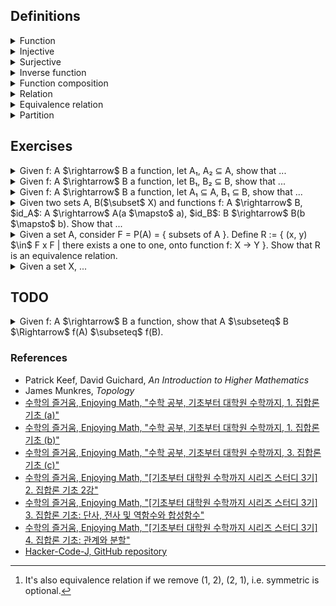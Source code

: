 ## Definitions

<details><summary>Function</summary>

  -  Given two sets A, B, we call $`f : A \rightarrow B`$ is a function, where $`S_f \subseteq A \times B \text{ satisfying for each } a \in A, \text{ there exists } b \in B \text{ uniquely s.t. } (a, b) \in S_f`$. That is, every element of A relates to exactly one element of B.

![image](images/function_diagram.jpg)

  - The domain of $`f`$ is $`Dom(f)=A`$.

  - The codomain of $`f`$ is $`Cdm(f)=B`$.

  - The image$`_{range}`$ of $`f`$ is the set, which is defined as $`Img(f) = f(A) = f[A]`$ </br>
    $`:= \{ b = f(a) | a \in A \}$`$ </br>
    $`= \{ b \in B | \exists a \in A(f(a) = b)\} \subseteq B`$.

  - The inverse$`_{pre}`$ image of $`B_1\subset B`$ under f is the set, which is defined as $`Img^{-1}(f) = f^{-1}(B_1) = f^{-1}[B_1]`$ </br>
    $`:= \{ a \in A | f(a) \in B_1 \} \subseteq A`$ </br>
    $`= \{ a \in A | \exists b \in B_1(b = f(a)) \} \subseteq A`$

    - If there is no element of A whose images lie in $B_1$, $`f^{-1}(B_1) = \emptyset`$.

</details>

<details><summary>Injective</summary>

  - Let f: A $\rightarrow$ B a function, f is one to one if $`f(x_1) = f(x_2)`$ then $`x_1 = x_2 \Leftrightarrow \text{if } x_1 \neq x_2 \text{then } f(x_1) \neq f(x_2)`$.

</details>

<details><summary>Surjective</summary>

  - Let f: A $\rightarrow$ B a function, f is onto if $`\forall b \in B \exists a \in A(f(a) = b)`$.

</details>

<details><summary>Inverse function</summary>

  - Let f: A $\rightarrow$ B a function, which is bijective(one to one, onto). Then we can define $f^{-1}$: B $\rightarrow$ A, called inverse function.  i.e., $`S_{f^{-1}} := \{ (b, a) \in B \times A | f(a) = b \} \subset B \times A`$.

</details>

<details><summary>Function composition</summary>

  - Given two functions f: A $\rightarrow$ B, g: B $\rightarrow$ C, define g $\circ$ f: A $\xrightarrow{f}$ B $\xrightarrow{g}$ C, i.e., (g $\circ$ f)(x) = g(f(x)), $`S_{g \circ f} = \{ (x, g(f(x)) | x \in A \} \subset A \times C`$.

</details>

<details><summary>Relation</summary>

  - Given two sets A, B, a relation R $`\subset A \times B`$, i.e., for each (a, b) $\in$ R, denote $`a`$ ~ $_{R}b$.
    - ex. $`A = \{ 1, 2 \}, B = \{ 4, 5 \}, A \times B = \{ (1, 4), (1, 5), (2, 4), (2, 5) \}`$. </br>
      $`R = \{ (1, 4), (2, 5) \} \Leftrightarrow`$ $`1`$ ~ $`_{R}4`$ , $`2`$ ~ $`_{R}5`$

</details>

<details><summary>Equivalence relation</summary>

  - Let R $\subseteq$ A $\times$ A be a relation. We say that R is an equivalence relation if R satisfies ...
    1. Reflexive: For each x $\in$ A, (x, x) $\in$ R, i.e., $`x`$ ~ $`_{R}x`$.
    2. Symmetric: If (x, y) $\in$ R then (y, x) $\in$ R, i.e., if $`x`$ ~ $`_{R}y`$ then $`y`$ ~ $`_{R}x`$.
    3. Transitive: If (x, y) $\in$ R and (y, z) $\in$ R, then (x, z) $\in$ R, i.e., if $`x`$ ~ $`_{R}y`$ and $`y`$ ~ $`_{R}z`$ then $`x`$ ~ $`_{R}z`$.
  
  - ex. $`A = \{ 1, 2, 3, 4 \}, R = \{ (1, 1), (2, 2), (3, 3), (4, 4), (1, 2), (2, 1) \}`$.[^equivalence_relation_0]

</details>

<details><summary>Partition</summary>

  - Given a set $`E`$, consider the index set $`I`$(i.e., for each $`\alpha\in I`$, there exists $`E_{\alpha}\subset E`$).</br>
  Define $`F := \{ E_{\alpha} \subseteq E \; | `$</br>
  $`\quad ① E_{\alpha} \neq \emptyset.`$</br>
  $`\quad ② \alpha\neq\beta, \alpha,\beta\in I \Rightarrow E_{\alpha} \cap E_{\beta} = \emptyset.`$</br>
  $`\quad ③ \bigcup_{\substack{\alpha \in I}} E_{\alpha} = \{ x \in E | \text{there exists } \alpha \in I \text{ s.t. } x \in E_{\alpha} \} = E`$</br>
  We call $`F`$ the partition of E.

  - ex. Let $`\mathbb{Z}`$ be set of integers. Denote $`[k] = \{ x \in \mathbb{Z} | x = 3a+k, a \in \mathbb{Z} \} \Rightarrow [0],[1],[2] \subseteq \mathbb{Z}`$.</br>
  $`\quad [0] \neq \emptyset, [1] \neq \emptyset, [2] \neq \emptyset`$</br>
  $`\quad [0]\cap[1] = [1]\cap[2] = [2]\cap[0] = \emptyset`$</br>
  $`\quad [0]\cup[1]\cup[2]=\mathbb{Z}`$</br>
  $`F = \{\; [0], [1], [2] \; \}`$: partition of $`\mathbb{Z}`$

</details>

## Exercises

<details><summary>Given f: A $\rightarrow$ B a function, let A₁, A₂ ⊆ A, show that ...</summary>

  - <details><summary>f(A₁ ∪ A₂) = f(A₁) ∪ f(A₂)</summary>

    $`\begin{flalign}
    \text{Need to show.} &&\\
    f(A_1 \cup A_2) \subseteq f(A_1) \cup f(A_2) \;\; and \;\; f(A_1) \cup f(A_2) \subseteq f(A_1 \cup A_2) &&\\
    &&\\
    \text{Proof.} &&\\
    \text{Recall that } b \in f(A) \Leftrightarrow \exists a \in A(f(a) = b). &&\\
    (\subseteq) &&\\
    \text{Let } b \in f(A_1 \cup A_2). &&\\
    \Leftrightarrow \exists a \in A_1 \cup A_2(f(a) = b) &&\\
    \Leftrightarrow \exists a((a \in A_1 \cup A_2) \land (f(a) = b)) &&\\
    \Leftrightarrow \exists a((a \in A_1 \lor a \in A_2) \land (f(a) = b)) &&\\
    \Leftrightarrow \exists a((a \in A_1 \land (f(a) = b)) \lor (a \in A_2 \land (f(a) = b))) &&\\
    \Rightarrow f(a) \in f(A_1) \lor f(a) \in f(A_2) &&\\
    \Leftrightarrow b \in f(A_1) \cup f(A_2) &&\\
    (\supseteq) &&\\
    \text{Let } b \in f(A_1) \cup f(A_2). &&\\
    \Leftrightarrow b \in f(A_1) \lor b \in f(A_2) &&\\
    \text{(Case 1) } b \in f(A_1) \Rightarrow \exists a_1 \in A_1(f(a_1) = b) &&\\
    \text{(Case 2) } b \in f(A_2) \Rightarrow \exists a_2 \in A_2(f(a_2) = b) &&\\
    \text{That is, } \exists a \in A_1 \cup A_2(f(a) = b). &&\\
    \Leftrightarrow \exists a((a \in A_1 \cup A_2) \land (f(a) = b)) &&\\
    \Rightarrow b \in f(A_1 \cup A_2) &&\\
    \end{flalign}`$

    </details>

  - <details><summary>f(A₁ ∩ A₂) ⊆ f(A₁) ∩ f(A₂)</summary>

    $`\begin{flalign}
    \text{Need to show.} &&\\
    f(A_1 \cap A_2) \subseteq f(A_1) \cap f(A_2) \;\; and \;\; f(A_1) \cap f(A_2) \nsubseteq f(A_1 \cap A_2) &&\\
    &&\\
    \text{Proof 1.} &&\\
    \text{Recall that } b \in f(A) \Leftrightarrow \exists a \in A(f(a) = b). &&\\
    (\subseteq) &&\\
    \text{Let } b \in f(A_1 \cap A_2). &&\\
    \Leftrightarrow \exists a \in A_1 \cap A_2(f(a) = b) &&\\
    \Leftrightarrow \exists a((a \in A_1 \cap A_2) \land (f(a) = b)) &&\\
    \Leftrightarrow \exists a((a \in A_1 \land a \in A_2) \land (f(a) = b)) &&\\
    \Leftrightarrow \exists a((a \in A_1 \land (f(a) = b)) \land (a \in A_2 \land (f(a) = b))) &&\\
    \Rightarrow f(a) \in f(A_1) \land f(a) \in f(A_2) &&\\
    \Rightarrow b \in f(A_1) \cap f(A_2) &&\\
    (\nsupseteq) &&\\
    \text{Counter example. Let } A_1 = \{ 1, 2 \}, A_2 = \{ 2, 3 \}, B = \{ 4, 5 \}, S_f = \{ (1, 4), (2, 5), (3, 4) \}. &&\\
    f(A_1) \cap f(A_2) = \{ 4, 5 \} &&\\
    f(A_1 \cap A_2) = \{ 5 \} &&\\
    &&\\
    \text{Proof 2.} &&\\
    \text{If b ∈ B is in f(A₁ ∩ A₂), then b = f(a) for some a ∈ A₁ ∩ A₂.} &&\\
    \text{Since a ∈ A₁ ∩ A₂, a is in both A₁ and A₂.} &&\\
    \text{Therefore, b = f(a) is in both f(A₁) and f(A₂), that is, b ∈ f(A₁) ∩ f(A₂).} &&\\
    \end{flalign}`$

    </details>

</details>

<details><summary>Given f: A $\rightarrow$ B a function, let B₁, B₂ ⊆ B, show that ...</summary>

  - <details><summary>$f^{-1}$(B₁ ∪ B₂) = $f^{-1}$(B₁) ∪ $f^{-1}$(B₂)</summary>

    $`\begin{flalign}
    \text{Need to show.} &&\\
    f^{-1}(B_1 \cup B_2) \subseteq f^{-1}(B_1) \cup f^{-1}(B_2) \;\; and \;\; f^{-1}(B_1) \cup f^{-1}(B_2) \subseteq f^{-1}(B_1 \cup B_2) &&\\
    &&\\
    \text{Proof.} &&\\
    \text{Recall that } a \in f^{-1}(B) \Leftrightarrow f(a) \in B. &&\\
    (\subseteq, \supseteq) &&\\
    \text{Let } a \in f^{-1}(B_1 \cup B_2). &&\\
    \Leftrightarrow f(a) \in B_1 \cup B_2 &&\\
    \Leftrightarrow f(a) \in B_1 \lor f(a) \in B_2 &&\\
    \Leftrightarrow a \in f^{-1}(B_1) \lor a \in f^{-1}(B_2) &&\\
    \Leftrightarrow a \in f^{-1}(B_1) \cup f^{-1}(B_2) &&\\
    \end{flalign}`$

    </details>

  - <details><summary>$f^{-1}$(B₁ ∩ B₂) = $f^{-1}$(B₁) ∩ $f^{-1}$(B₂)</summary>

    $`\begin{flalign}
    \text{Need to show.} &&\\
    f^{-1}(B_1 \cap B_2) \subseteq f^{-1}(B_1) \cap f^{-1}(B_2) \;\; and \;\; f^{-1}(B_1) \cap f^{-1}(B_2) \subseteq f^{-1}(B_1 \cap B_2) &&\\
    \text{Proof.} &&\\
    \text{Recall that } a \in f^{-1}(B) \Leftrightarrow f(a) \in B. &&\\
    (\subseteq, \supseteq) &&\\
    \text{Let } a \in f^{-1}(B_1 \cap B_2). &&\\
    \Leftrightarrow f(a) \in B_1 \cap B_2 &&\\
    \Leftrightarrow f(a) \in B_1 \land f(a) \in B_2 &&\\
    \Leftrightarrow a \in f^{-1}(B_1) \land a \in f^{-1}(B_2) &&\\
    \Leftrightarrow a \in f^{-1}(B_1) \cap f^{-1}(B_2) &&\\
    \end{flalign}`$

    </details>

  </details>

<details><summary>Given f: A $\rightarrow$ B a function, let A₁ ⊆ A, B₁ ⊆ B, show that ...</summary>

  - <details><summary>$f(f^{-1}(B_1)) \subseteq B_1$</summary>

    $`\begin{flalign}
    \text{Proof.} &&\\
    \text{Let } b \in f(f^{-1}(B_1)). &&\\
    \Leftrightarrow \exists a \in f^{-1}(B_1)(b = f(a)) &&\\
    \Leftrightarrow \exists a (a \in f^{-1}(B_1) \land b = f(a)) &&\\
    \text{Since } a \in f^{-1}B_1, f(a) \in B_1. &&\\
    \Rightarrow b \in B_1
    \end{flalign}`$

    </details>

  - <details><summary>$f^{-1}(f(A_1)) \supseteq A_1$</summary>

    $`\begin{flalign}
    \text{Proof.} &&\\
    \text{Recall that } &&\\
    \quad f^{-1}(B_1)    := \{ a \in A | f(a) \in B_1 \}, &&\\
    \quad f(A_1)         := \{ f(a) \in B | a \in A_1 \}, &&\\
    \quad f(f^{-1}(B_1)) := \{ f(a) \in B | a \in f^{-1}(B_1) \}, &&\\
    \quad f^{-1}(f(A_1)) := \{ a \in A | f(a) \in f(A_1) \}. &&\\
    \text{Let } a \in A_1. &&\\
    \Rightarrow f(a) \in f(A_1) &&\\
    \Rightarrow a \in f^{−1}(f(A_1)) \text{ (by the definition of the preimage)} &&\\
    \end{flalign}`$

    </details>

  - <details><summary>$f(f^{-1}(B_1)) \nsupseteq B_1$</summary>

    $`\begin{flalign}
    \text{Proof.} &&\\
    \text{Suppose that } b \in B_1, \text{but } b \notin f(A). &&\\
    \text{Then, } b \notin f(f^{-1}(B_1)) \text{ since there is no element in } f^{-1}(B_1) \text{ such that } f(a) = b. &&\\
    \end{flalign}`$

    </details>

  - <details><summary>$f^{-1}(f(A_1)) \nsubseteq A_1$</summary>

    $`\begin{flalign}
    \text{Proof.} &&\\
    \text{Suppose that } a \in A_1^{\complement}, a \in A, f(a) \in f(A_1). &&\\
    \text{Then, } a \in f^{-1}(f(A_1)), \text{but } a \notin A_1. &&\\
    \end{flalign}`$

    </details>

</details>

<details><summary>Given two sets A, B($\subset$ X) and functions f: A $\rightarrow$ B, $id_A$: A $\rightarrow$ A(a $\mapsto$ a), $id_B$: B $\rightarrow$ B(b $\mapsto$ b). Show that ...</summary>

  - <details><summary>f is one to one if and only if there exists g: B $\rightarrow$ A such that g $\circ$ f = $id_A$.</summary>

    $`\begin{flalign}
    \text{Proof.} &&\\
    (\Rightarrow) &&\\
    \text{Pick any } p \in A. &&\\
    \text{Define } g(=g_p): B \rightarrow A, \begin{cases}
      b \mapsto a \text{ if }b \in img(f)(\Leftrightarrow \text{there exists unique } a \in A \text{ such that } b = f(a)) \\
      b \mapsto p \text{ if } b \notin img(f) \\
    \end{cases} &&\\
    \text{Then g is well-defined.} &&\\
    &&\\
    (\Leftarrow) &&\\
    \text{Assume that there exists } g: B \rightarrow A \text{ s.t. } g \circ f = id_A. &&\\
    \text{Suppose that } f(a_1) = f(a_2) \text{ for any } a_1, a_2 \in A. \text{ Then, } g(f(a_1)) = g(f(a_2)) \text{ (by def. of function)}. &&\\
    \text{Therefore } a_1 = a_2 \text{ (by assumption } g \circ f = id_A). &&\\
    \end{flalign}`$

    </details>

  - <details><summary>f is onto if and only if there exists g: B $\rightarrow$ A such that f $\circ$ g = $id_B$.</summary>
  
    </details>

</details>

<details><summary>Given a set A, consider F = P(A) = { subsets of A }. Define R := { (x, y) $\in$ F x F | there exists a one to one, onto function f: X → Y }. Show that R is an equivalence relation.</summary>

  - Reflexive
    - $`\text{For each } x \in F, \text{we have } id_{X}: X \rightarrow X.`$
  
  - Symmetric
    - Suppose $`X`$~$`_{R}Y`$, i.e., there exists a one to one, onto function f: X $\rightarrow$ Y. Then there also exist g: Y $\rightarrow$ X s.t. g $\circ$ f = $`id_{X}`$ and f $\circ$ g = $`id_{Y}`$.
    - Given f: A $\rightarrow$ B and g: B $\rightarrow$ C,
      - If g $\circ$ f: A $\rightarrow$ C is onto, then g is onto.</br>
        Proof.</br>
        $`\forall z \in C \exists x \in A(g(f(x)) = z)`$</br>
        $`\Rightarrow \forall z \in C \exists y = f(x) \in B(g(y) = z)`$
      - If g $\circ$ f: A $\rightarrow$ C is one to one, then f is one to one.</br>
        Proof.</br>
        Suppose $`f(x_{1}) = f(x_{2})`$. Since g is a function, $`g(f(x_{1})) = g(f(x_{2}))`$. Hence, $`x_{1} = x_{2}`$($\because$ g $\circ$ f is injective).
      - Therefore g must be one to one, onto. In fact, $`g = f^{-1}`$(Inverse function). Hence, $`Y`$~$`_{R}X`$
  
  - Transitive
    - Suppose $`X`$~$`_{R}Y`$, $`Y`$~$`_{R}Z`$, i.e., there exist bijective f: X $\rightarrow$ Y and bijective g: Y $\rightarrow$ Z. Consider g $\circ$ f: X $\rightarrow$ Y $\rightarrow$ Z.
      - If f: X $\rightarrow$ Y and g: Y $\rightarrow$ Z are injective, then g $\circ$ f: X $\rightarrow$ Z is injective.</br>
        Proof.</br>
        Suppose $`g(f(x_{1})) = g(f(x_{2}))`$. Since g is injective, $`f(x_{1}) = f(x_{2})`$. Since f is also injective, $`x_{1} = x_{2}`$.
      - If f: X $\rightarrow$ Y and g: Y $\rightarrow$ Z are surjective, then g $\circ$ f: X $\rightarrow$ Z is surjective.</br>
        Proof.</br>
        $`\forall y \in Y \exists x \in X(f(x) = y)`$ and $`\forall z \in Z \exists y \in Y(g(y) = z)`$</br>
        $`\Rightarrow \forall z \in Z \exists x \in X(g(f(x)) = z)`$
      - Therefore g $\circ$ f: X $\rightarrow$ Z is bijective. Hence, $`X`$~$`_{R}Z`$

</details>

<details><summary>Given a set X, ...</summary>

  - <details><summary>consider the equivalence relation $R \subset X \text{ x } X$. For each x $\in X$, define $[x] = \{ y \in X | x R y \}$: the equivalence class of x. Show that $F = \{ [x] | x \in X \}$ becomes a partition of X.</summary>
    
    $`\begin{flalign}
    \text{Proof.} &&\\
    \text{NTS 1. Equivalence class is not empty set.} &&\\
    \text{Lemma 1. } \forall x \in X, x \in [x].
    \text{Proof of lemma 1.} &&\\
    \text{Let } x \in X. \text{Then } x \in [x] by reflexivity. &&\\
    &&\\
    \text{NTS 2. Equivalence classes are disjoint.} &&\\
    \text{Lemma 2. }x R y \Leftrightarrow [x] = [y] &&\\
    \text{Proof of lemma 2.} &&\\
    (\Rightarrow)\text{ Let } x R y. \text{We NTS that } [x] = [y]. &&\\
    (\subseteq) \text{ Let } \alpha \in [x], i.e., x R \alpha \Rightarrow y R \alpha \text{(by transitivity)} \Rightarrow \alpha \in [y]. &&\\
    (\supseteq) \text{ Let } \beta \in [y], i.e., y R \beta \Rightarrow x R \beta \text{(by transitivity)} \Rightarrow \beta \in [x]. &&\\
    (\Leftarrow)\text{ Let } [x] = [y]. \text{ Then, } x \in X \Rightarrow x \in [x] = [y] \Rightarrow x \in [y] \Rightarrow x R y. &&\\
    \text{Lemma 3. }\neg(x R y) \Leftrightarrow [x] \cap [y] = \emptyset &&\\
    \text{Proof of lemma 3.} &&\\
    (\Rightarrow)\text{ Let } \neg(x R y). \text{ Suppose that } [x] \cap [y] \neq \emptyset \text{ then } \exists \gamma \in X \text{ s.t. } \gamma \in [x] \cap [y]. \text{ Then, } \gamma \in [x] \cap [y] \Rightarrow \gamma \in [x] \land \gamma \in [y] \Rightarrow x R \gamma \land \gamma R y \Rightarrow x R y. (↯) &&\\
    (\Leftarrow)\text{ Let } [x] \cap [y] = \emptyset. \text{ Suppose that } x R y. \text{ By lemma 1, 2, we have } x \in [x] = [y]. (↯) &&\\
    \text{By lemma 2,3 it's proved.} &&\\
    &&\\
    \text{NTS 3. Union of equivalence classes is whole set.} &&\\
    \text{We NTS that } \bigcup \{ [x]_{R} | x \in X \} = X. &&\\
    (\subseteq) \text{ Since, } [x]_{R} \subseteq X, \bigcup \{ [x]_{R} | x \in X \} = \bigcup{\substack{x \in X}} [x]_{R} \subseteq X. &&\\
    (\supseteq) \text{ Let } \alpha \in X. \text{ We want to show that } \alpha \in \bigcup{\substack{x \in X}} [x]_{R}, \text{ i.e.}, \exists x \in X \text{ s.t. } \alpha \in [x]. \text{ By lemma 1, we obtain } \alpha \in [\alpha]. &&\\
    \text{ Thus, for every } \alpha \in X, \alpha \in \bigcup{\substack{x \in X}} [x]_{R}. &&\\
    \end{flalign}`$

    </details>

  - <details><summary>consider a partition $F = \{ E_{\alpha} | \alpha \in I \}$ of X. Define xRy, x,y $\in$ X, if there exists $\alpha \in I$ s.t. x,y $\in E_{\alpha}$. Show that R is an equivalence relation.</summary>
    
    $`\begin{flalign}
    \text{Proof.} &&\\
    \text{NTS 1. Reflexivity} &&\\
    \text{Let } x, y \in E_{1}, \text{ i.e., } x R y. \text{ Since } x \in E_{1}, x R x. &&\\
    \text{NTS 2. Symmetry} &&\\
    \text{Let } x, y \in E_{1}, \text{ i.e., } x R y. \text{ Since } y \in E_{1} \text{ and } x \in E_{1}, y R x. &&\\
    \text{NTS 3. Transitivity} &&\\
    \text{Let } x, y \in E_{i}, \text{ i.e., } x R y \text{ and } y, z \in E_{j}, \text{ i.e., } y R z. &&\\
    \text{Since } E_{i} \cap E_{j} = \emptyset, \text{ then } i = j. \text{ Therefore, } x R z. &&\\
    \end{flalign}`$

    </details>

  - Consequently, there is the one to one correspondence between equivalence relation on X and partition on X.

</details>

## TODO

<details><summary>Given f: A $\rightarrow$ B a function, show that A $\subseteq$ B $\Rightarrow$ f(A) $\subseteq$ f(B).</summary>

</details>

### References

- Patrick Keef, David Guichard, *An Introduction to Higher Mathematics*
- James Munkres, *Topology*
- [수학의 즐거움, Enjoying Math, "수학 공부, 기초부터 대학원 수학까지, 1. 집합론 기초 (a)"](https://youtu.be/9HUk8zays2E?feature=shared)
- [수학의 즐거움, Enjoying Math, "수학 공부, 기초부터 대학원 수학까지, 1. 집합론 기초 (b)"](https://youtu.be/k53Sr9Q9NR8?feature=shared)
- [수학의 즐거움, Enjoying Math, "수학 공부, 기초부터 대학원 수학까지, 3. 집합론 기초 (c)"](https://youtu.be/2gM-Vh8CY8I?feature=shared)
- [수학의 즐거움, Enjoying Math, "\[기초부터 대학원 수학까지 시리즈 스터디 3기\] 2. 집합론 기초 2강"](https://youtu.be/PPYhmRwbEno?feature=shared)
- [수학의 즐거움, Enjoying Math, "\[기초부터 대학원 수학까지 시리즈 스터디 3기\] 3. 집합론 기초: 단사, 전사 및 역함수와 합성함수"](https://youtu.be/YJWaI8RW_zE?feature=shared)
- [수학의 즐거움, Enjoying Math, "\[기초부터 대학원 수학까지 시리즈 스터디 3기\] 4. 집합론 기초: 관계와 분할"](https://youtu.be/qfCuWL6cg_c?feature=shared)
- [Hacker-Code-J, GitHub repository](https://github.com/Hacker-Code-J/Modern-Mathematics/blob/main/grad-math-mini/grad-math-mini-1.pdf)

[^equivalence_relation_0]: It's also equivalence relation if we remove (1, 2), (2, 1), i.e. symmetric is optional.
